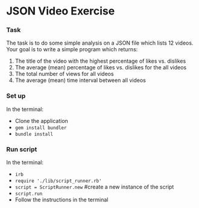 # JSON Video Exercise

### Task

The task is to do some simple analysis on a JSON file which lists 12 videos. Your goal is to write a simple program which returns:

1. The title of the video with the highest percentage of likes vs. dislikes
2. The average (mean) percentage of likes vs. dislikes for the all videos
3. The total number of views for all videos
4. The average (mean) time interval between all videos

### Set up

In the terminal:

* Clone the application
* `gem install bundler`
* `bundle install`

### Run script

In the terminal:

* `irb`
* `require './lib/script_runner.rb'`
* `script = ScriptRunner.new` #create a new instance of the script
* `script.run`
* Follow the instructions in the terminal

